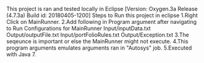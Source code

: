 This project is ran and tested locally in Eclipse [Version: Oxygen.3a Release (4.7.3a)
Build id: 20180405-1200]
Steps to Run this project in eclipse
1.Right Click on MainRunner.
2.Add following in Program argument after navigating to Run Configurations for MainRunner
	Input/inputData.txt
    Output/outputFile.txt
    Input/portFolioRules.txt
    Output/Exception.txt
3.The seqeunce is important or else the MainRunner might not execute.
4.This program arguments emulates arguments ran in "Autosys" job.
5.Executed with Java 7.